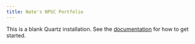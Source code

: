 ```yaml
---
title: Nate's NPSC Portfolio
---
```


This is a blank Quartz installation.
See the [documentation](https://quartz.jzhao.xyz) for how to get started.
